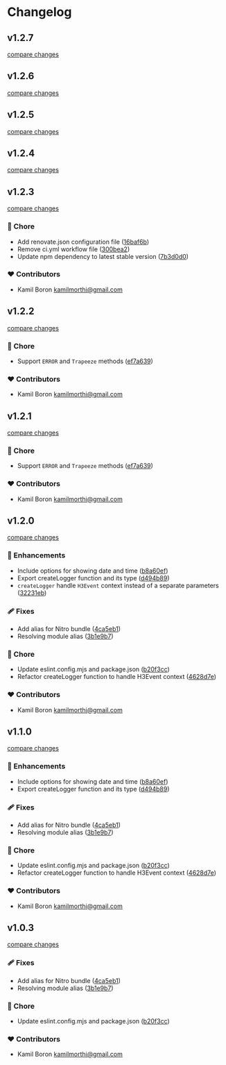 # Changelog


## v1.2.7

[compare changes](https://github.com/xmorthi/nuxt-utils/compare/v1.2.6...v1.2.7)

## v1.2.6

[compare changes](https://github.com/xmorthi/nuxt-utils/compare/v1.2.5...v1.2.6)

## v1.2.5

[compare changes](https://github.com/xmorthi/nuxt-utils/compare/v1.2.4...v1.2.5)

## v1.2.4

[compare changes](https://github.com/xmorthi/nuxt-utils/compare/v1.2.3...v1.2.4)

## v1.2.3

[compare changes](https://github.com/xmorthi/nuxt-utils/compare/v1.2.2...v1.2.3)

### 🏡 Chore

- Add renovate.json configuration file ([16baf6b](https://github.com/xmorthi/nuxt-utils/commit/16baf6b))
- Remove ci.yml workflow file ([300bea2](https://github.com/xmorthi/nuxt-utils/commit/300bea2))
- Update npm dependency to latest stable version ([7b3d0d0](https://github.com/xmorthi/nuxt-utils/commit/7b3d0d0))

### ❤️ Contributors

- Kamil Boron <kamilmorthi@gmail.com>

## v1.2.2

[compare changes](https://github.com/xmorthi/nuxt-utils/compare/v1.2.0...v1.2.2)

### 🏡 Chore

- Support `ERROR` and `Trapeeze` methods ([ef7a639](https://github.com/xmorthi/nuxt-utils/commit/ef7a639))

### ❤️ Contributors

- Kamil Boron <kamilmorthi@gmail.com>

## v1.2.1

[compare changes](https://github.com/xmorthi/nuxt-utils/compare/v1.2.0...v1.2.1)

### 🏡 Chore

- Support `ERROR` and `Trapeeze` methods ([ef7a639](https://github.com/xmorthi/nuxt-utils/commit/ef7a639))

### ❤️ Contributors

- Kamil Boron <kamilmorthi@gmail.com>

## v1.2.0

[compare changes](https://github.com/xmorthi/nuxt-utils/compare/v1.0.0...v1.2.0)

### 🚀 Enhancements

- Include options for showing date and time ([b8a60ef](https://github.com/xmorthi/nuxt-utils/commit/b8a60ef))
- Export createLogger function and its type ([d494b89](https://github.com/xmorthi/nuxt-utils/commit/d494b89))
- `createLogger` handle `H3Event` context instead of a separate parameters ([32231eb](https://github.com/xmorthi/nuxt-utils/commit/32231eb))

### 🩹 Fixes

- Add alias for Nitro bundle ([4ca5eb1](https://github.com/xmorthi/nuxt-utils/commit/4ca5eb1))
- Resolving module alias ([3b1e9b7](https://github.com/xmorthi/nuxt-utils/commit/3b1e9b7))

### 🏡 Chore

- Update eslint.config.mjs and package.json ([b20f3cc](https://github.com/xmorthi/nuxt-utils/commit/b20f3cc))
- Refactor createLogger function to handle H3Event context ([4628d7e](https://github.com/xmorthi/nuxt-utils/commit/4628d7e))

### ❤️ Contributors

- Kamil Boron <kamilmorthi@gmail.com>

## v1.1.0

[compare changes](https://github.com/xmorthi/nuxt-utils/compare/v1.0.0...v1.1.0)

### 🚀 Enhancements

- Include options for showing date and time ([b8a60ef](https://github.com/xmorthi/nuxt-utils/commit/b8a60ef))
- Export createLogger function and its type ([d494b89](https://github.com/xmorthi/nuxt-utils/commit/d494b89))

### 🩹 Fixes

- Add alias for Nitro bundle ([4ca5eb1](https://github.com/xmorthi/nuxt-utils/commit/4ca5eb1))
- Resolving module alias ([3b1e9b7](https://github.com/xmorthi/nuxt-utils/commit/3b1e9b7))

### 🏡 Chore

- Update eslint.config.mjs and package.json ([b20f3cc](https://github.com/xmorthi/nuxt-utils/commit/b20f3cc))
- Refactor createLogger function to handle H3Event context ([4628d7e](https://github.com/xmorthi/nuxt-utils/commit/4628d7e))

### ❤️ Contributors

- Kamil Boron <kamilmorthi@gmail.com>

## v1.0.3

[compare changes](https://github.com/xmorthi/nuxt-utils/compare/v1.0.0...v1.0.3)

### 🩹 Fixes

- Add alias for Nitro bundle ([4ca5eb1](https://github.com/xmorthi/nuxt-utils/commit/4ca5eb1))
- Resolving module alias ([3b1e9b7](https://github.com/xmorthi/nuxt-utils/commit/3b1e9b7))

### 🏡 Chore

- Update eslint.config.mjs and package.json ([b20f3cc](https://github.com/xmorthi/nuxt-utils/commit/b20f3cc))

### ❤️ Contributors

- Kamil Boron <kamilmorthi@gmail.com>

